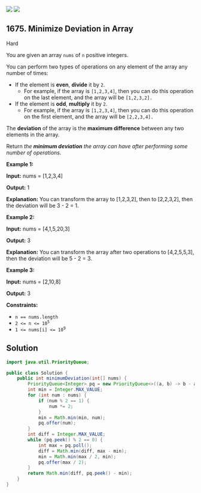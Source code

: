 [![](https://img.shields.io/github/stars/javadev/LeetCode-in-Java?label=Stars&style=flat-square)](https://github.com/javadev/LeetCode-in-Java)
[![](https://img.shields.io/github/forks/javadev/LeetCode-in-Java?label=Fork%20me%20on%20GitHub%20&style=flat-square)](https://github.com/javadev/LeetCode-in-Java/fork)

## 1675\. Minimize Deviation in Array

Hard

You are given an array `nums` of `n` positive integers.

You can perform two types of operations on any element of the array any number of times:

*   If the element is **even**, **divide** it by `2`.
    *   For example, if the array is `[1,2,3,4]`, then you can do this operation on the last element, and the array will be `[1,2,3,2].`
*   If the element is **odd**, **multiply** it by `2`.
    *   For example, if the array is `[1,2,3,4]`, then you can do this operation on the first element, and the array will be `[2,2,3,4].`

The **deviation** of the array is the **maximum difference** between any two elements in the array.

Return _the **minimum deviation** the array can have after performing some number of operations._

**Example 1:**

**Input:** nums = [1,2,3,4]

**Output:** 1

**Explanation:** You can transform the array to [1,2,3,2], then to [2,2,3,2], then the deviation will be 3 - 2 = 1.

**Example 2:**

**Input:** nums = [4,1,5,20,3]

**Output:** 3

**Explanation:** You can transform the array after two operations to [4,2,5,5,3], then the deviation will be 5 - 2 = 3.

**Example 3:**

**Input:** nums = [2,10,8]

**Output:** 3

**Constraints:**

*   `n == nums.length`
*   <code>2 <= n <= 10<sup>5</sup></code>
*   <code>1 <= nums[i] <= 10<sup>9</sup></code>

## Solution

```java
import java.util.PriorityQueue;

public class Solution {
    public int minimumDeviation(int[] nums) {
        PriorityQueue<Integer> pq = new PriorityQueue<>((a, b) -> b - a);
        int min = Integer.MAX_VALUE;
        for (int num : nums) {
            if (num % 2 == 1) {
                num *= 2;
            }
            min = Math.min(min, num);
            pq.offer(num);
        }
        int diff = Integer.MAX_VALUE;
        while (pq.peek() % 2 == 0) {
            int max = pq.poll();
            diff = Math.min(diff, max - min);
            min = Math.min(max / 2, min);
            pq.offer(max / 2);
        }
        return Math.min(diff, pq.peek() - min);
    }
}
```